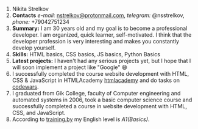 1. Nikita Strelkov
2. **Contacts** *e-mail:*  nstrelkov@protonmail.com, *telegram:*  @nsstrelkov, *phone:*  +79042751234
3. **Summary:** I am 30 years old and my goal is to become a professional developer. I am organized, quick learner, self-motivated. I think that the developer profession is very interesting and makes you constantly develop yourself.
4. **Skills:** HTML basics, CSS basics, JS basics, Python Basics
5. **Latest projects:** I haven't had any serious projects yet, but I hope that I will soon implement a project like "Google" :smile:
6. I successfully completed the course website development with HTML, CSS & JavaScript in HTMLAcademy [htmlacademy](https://htmlacademy.ru/profile/id1352383) and do tasks on [codewars](https://www.codewars.com/users/fibonacci11235).
7. I graduated from Gik College, faculty of Computer engineering and automated systems in 2006, took a basic computer science course and successfully completed a course in website development with HTML, CSS, and JavaScript.
8. According to [training.by](https://training.by/UserProfile#!/Main/?lang=ru) my English level is *A1(Basics)*.